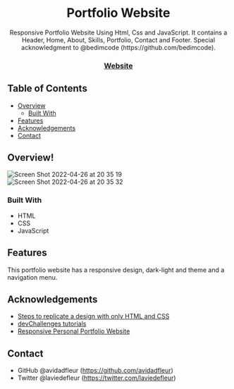 <!-- Please update value in the {}  -->

<h1 align="center">Portfolio Website</h1>

<div align="center">
   Responsive Portfolio Website Using Html, Css and JavaScript. It contains a Header, Home, About, Skills, Portfolio, Contact and Footer.
  Special acknowledgment to @bedimcode (https://github.com/bedimcode).
</div>

<div align="center">
  <h3>
    <a href="https://avidadfleur.github.io/responsive-portfolio">
      Website
    </a>
  </h3>
</div>

<!-- TABLE OF CONTENTS -->

## Table of Contents

- [Overview](#overview)
  - [Built With](#built-with)
- [Features](#features)
- [Acknowledgements](#acknowledgements)
- [Contact](#contact)

<!-- OVERVIEW -->

## Overview! 

![Screen Shot 2022-04-26 at 20 35 19](https://user-images.githubusercontent.com/86981532/165428268-1943c250-97aa-4d76-b3ae-d4825bbe2360.png)
![Screen Shot 2022-04-26 at 20 35 32](https://user-images.githubusercontent.com/86981532/165428292-4b5b4287-3637-4cfa-9b7c-3e85331f71a7.png)


### Built With

<!-- This section should list any major frameworks that you built your project using. Here are a few examples.-->

- HTML
- CSS
- JavaScript

## Features

<!-- List the features of your application or follow the template. Don't share the figma file here :) -->

This portfolio website has a responsive design, dark-light and theme and a navigation menu.

## Acknowledgements

<!-- This section should list any articles or add-ons/plugins that helps you to complete the project. This is optional but it will help you in the future. For exmpale -->

- [Steps to replicate a design with only HTML and CSS](https://devchallenges-blogs.web.app/how-to-replicate-design/)
- [devChallenges tutorials](https://devchallenges.io)
- [Responsive Personal Portfolio Website](https://www.youtube.com/watch?v=27JtRAI3QO8&t=8365s&ab_channel=Bedimcode)

## Contact

- GitHub @avidadfleur (https://github.com/avidadfleur)
- Twitter @laviedefleur (https://twitter.com/laviedefleur)
